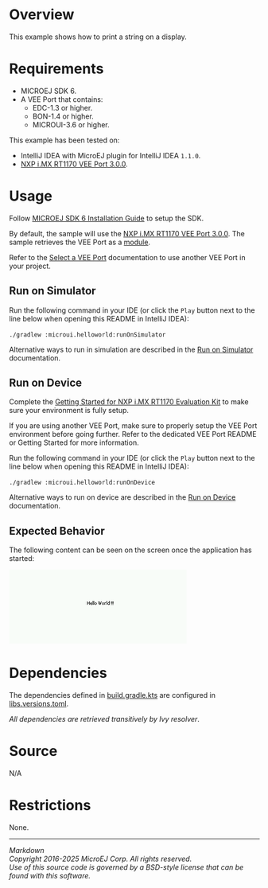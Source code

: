 # Overview

This example shows how to print a string on a display.

# Requirements

* MICROEJ SDK 6.
* A VEE Port that contains:
    * EDC-1.3 or higher.
    * BON-1.4 or higher.
    * MICROUI-3.6 or higher.

This example has been tested on:

- IntelliJ IDEA with MicroEJ plugin for IntelliJ IDEA ``1.1.0``.
- [NXP i.MX RT1170 VEE Port 3.0.0](https://github.com/MicroEJ/nxp-vee-imxrt1170-evk/tree/NXPVEE-MIMXRT1170-EVK-3.0.0).

# Usage

Follow [MICROEJ SDK 6 Installation Guide](https://docs.microej.com/en/latest/SDK6UserGuide/install.html) to setup the SDK.

By default, the sample will use the
[NXP i.MX RT1170 VEE Port 3.0.0](https://github.com/MicroEJ/nxp-vee-imxrt1170-evk/tree/NXPVEE-MIMXRT1170-EVK-3.0.0).
The sample retrieves the VEE Port as a [module](https://docs.microej.com/en/latest/SDK6UserGuide/selectVeePort.html#using-a-module-dependency).

Refer to the [Select a VEE Port](https://docs.microej.com/en/latest/SDK6UserGuide/selectVeePort.html) 
documentation to use another VEE Port in your project.

## Run on Simulator

Run the following command in your IDE
(or click the ``Play`` button next to the line
below when opening this README in IntelliJ IDEA):

`./gradlew :microui.helloworld:runOnSimulator`

Alternative ways to run in simulation are described in the [Run on Simulator](https://docs.microej.com/en/latest/SDK6UserGuide/runOnSimulator.html) documentation.

## Run on Device

Complete the [Getting Started for NXP i.MX RT1170 Evaluation Kit](https://docs.microej.com/en/latest/SDK6UserGuide/gettingStartedIMXRT1170.html)
to make sure your environment is fully setup.

If you are using another VEE Port, make sure to properly setup the VEE Port environment
before going further. Refer to the dedicated VEE Port README or Getting Started for more information.

Run the following command in your IDE
(or click the ``Play`` button next to the line
below when opening this README in IntelliJ IDEA):

`./gradlew :microui.helloworld:runOnDevice`

Alternative ways to run on device are described in the [Run on Device](https://docs.microej.com/en/latest/SDK6UserGuide/runOnDevice.html) documentation.

## Expected Behavior

The following content can be seen on the screen once the application has started:

![img.png](images/screenshot.png)

# Dependencies

The dependencies defined in [build.gradle.kts](build.gradle.kts)
are configured in [libs.versions.toml](../gradle/libs.versions.toml).

_All dependencies are retrieved transitively by Ivy resolver_.

# Source

N/A

# Restrictions

None.
 
---  
_Markdown_   
_Copyright 2016-2025 MicroEJ Corp. All rights reserved._  
_Use of this source code is governed by a BSD-style license that can be found with this software._